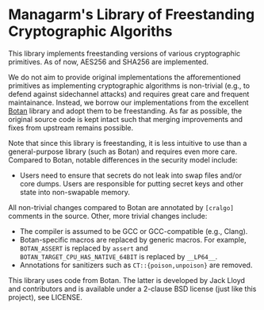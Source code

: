 # Managarm's Library of Freestanding Cryptographic Algoriths

This library implements freestanding versions of various cryptographic
primitives. As of now, AES256 and SHA256 are implemented.

We do not aim to provide original implementations the afforementioned primitives
as implementing cryptographic algorithms is non-trivial (e.g., to defend against
sidechannel attacks) and requires great care and frequent maintainance.
Instead, we borrow our implementations from the
excellent [Botan](https://botan.randombit.net/) library and adopt them to be
freestanding. As far as possible, the original source code is kept intact such
that merging improvements and fixes from upstream remains possible.

Note that since this library is freestanding, it is less intuitive to use
than a general-purpose library (such as Botan) and requires even more care.
Compared to Botan, notable differences in the security model include:

* Users need to ensure that secrets do not leak into swap files and/or
  core dumps. Users are responsible for putting secret keys and other
  state into non-swapable memory.

All non-trivial changes compared to Botan are annotated by `[cralgo]` comments
in the source. Other, more trivial changes include:

* The compiler is assumed to be GCC or GCC-compatible (e.g., Clang).
* Botan-specific macros are replaced by generic macros. For example,
  `BOTAN_ASSERT` is replaced by `assert` and
  `BOTAN_TARGET_CPU_HAS_NATIVE_64BIT` is replaced by `__LP64__`.
* Annotations for sanitizers such as `CT::{poison,unpoison}` are removed.

This library uses code from Botan. The latter is developed by Jack Lloyd
and contributors and is available under a 2-clause BSD license
(just like this project), see LICENSE.
